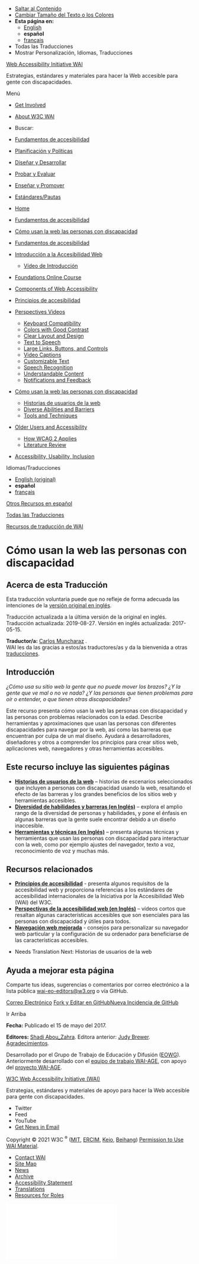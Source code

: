 -   [Saltar al Contenido](#main)
-   [Cambiar Tamaño del Texto o los Colores](/WAI/meta/customize/)
-   **Esta página en:**
    -   [English](/WAI/people-use-web/)
    -   **español**
    -   [français](/WAI/people-use-web/fr)
-   Todas las Traducciones
-   Mostrar Personalización, Idiomas, Traducciones

<a href="/WAI/" class="home"><span class="wai"><span class="wa">Web Accessibility</span> <span class="i"><span class="initieative">Initiative</span> <span>WAI</span></span></span></a>

Estrategias, estándares y materiales para hacer la Web accesible para gente con discapacidades.

Menú

-   [Get Involved](/WAI/about/participating/)
-   [About W3C WAI](/WAI/about/)
-   <span class="visuallyhidden">Buscar:</span>

-   [Fundamentos de accesibilidad](/WAI/fundamentals/es)
-   [Planificación y Políticas](/WAI/planning/es)
-   [Diseñar y Desarrollar](/WAI/design-develop/es)
-   [Probar y Evaluar](/WAI/test-evaluate/es)
-   [Enseñar y Promover](/WAI/teach-advocate/es)
-   [Estándares/Pautas](/WAI/standards-guidelines/es)

<!-- -->

-   [Home](/WAI/)
-   [Fundamentos de accesibilidad](/WAI/fundamentals/es)
-   [Cómo usan la web las personas con discapacidad](/WAI/people-use-web/es)

-   <a href="/WAI/fundamentals/es" class="page-link"><span>Fundamentos de accesibilidad</span></a>
-   <a href="/WAI/fundamentals/accessibility-intro/es" class="page-link"><span>Introducción a la Accesibilidad Web</span></a>
    -   <a href="/WAI/videos/standards-and-benefits/es" class="page-link"><span>Vídeo de Introducción</span></a>
-   <a href="/WAI/fundamentals/foundations-course/" class="page-link"><span>Foundations Online Course</span></a>
-   <a href="/WAI/fundamentals/components/" class="page-link"><span>Components of Web Accessibility</span></a>
-   <a href="/WAI/fundamentals/accessibility-principles/es" class="page-link"><span>Principios de accesibilidad</span></a>
-   <a href="/WAI/perspective-videos/" class="page-link"><span>Perspectives Videos</span></a>
    -   <a href="/WAI/perspective-videos/keyboard/" class="page-link"><span>Keyboard Compatibility</span></a>
    -   <a href="/WAI/perspective-videos/contrast/" class="page-link"><span>Colors with Good Contrast</span></a>
    -   <a href="/WAI/perspective-videos/layout/" class="page-link"><span>Clear Layout and Design</span></a>
    -   <a href="/WAI/perspective-videos/speech/" class="page-link"><span>Text to Speech</span></a>
    -   <a href="/WAI/perspective-videos/controls/" class="page-link"><span>Large Links, Buttons, and Controls</span></a>
    -   <a href="/WAI/perspective-videos/captions/" class="page-link"><span>Video Captions</span></a>
    -   <a href="/WAI/perspective-videos/customizable/" class="page-link"><span>Customizable Text</span></a>
    -   <a href="/WAI/perspective-videos/voice/" class="page-link"><span>Speech Recognition</span></a>
    -   <a href="/WAI/perspective-videos/understandable/" class="page-link"><span>Understandable Content</span></a>
    -   <a href="/WAI/perspective-videos/notifications/" class="page-link"><span>Notifications and Feedback</span></a>
-   <a href="/WAI/people-use-web/es" class="page-link"><span>Cómo usan la web las personas con discapacidad</span></a>
    -   <a href="/WAI/people-use-web/user-stories/es" class="page-link"><span>Historias de usuarios de la web</span></a>
    -   <a href="/WAI/people-use-web/abilities-barriers/" class="page-link"><span>Diverse Abilities and Barriers</span></a>
    -   <a href="/WAI/people-use-web/tools-techniques/" class="page-link"><span>Tools and Techniques</span></a>
-   <a href="/WAI/older-users/" class="page-link"><span>Older Users and Accessibility</span></a>
    -   <a href="/WAI/older-users/developing/" class="page-link"><span>How WCAG 2 Applies</span></a>
    -   <a href="/WAI/older-users/literature/" class="page-link"><span>Literature Review</span></a>
-   <a href="/WAI/fundamentals/accessibility-usability-inclusion/" class="page-link"><span>Accessibility, Usability, Inclusion</span></a>

Idiomas/Traducciones

-   [English (original)](/WAI/people-use-web/)
-   **español**
-   [français](/WAI/people-use-web/fr)

[Otros Recursos en español](/WAI/translations/#es)

[Todas las Traducciones](/WAI/translations/)

[Recursos de traducción de WAI](/WAI/about/translating/)

Cómo usan la web las personas con discapacidad
==============================================

Acerca de esta Traducción
-------------------------

Esta traducción voluntaria puede que no refleje de forma adecuada las intenciones de la [versión original en inglés](/WAI/people-use-web/).

Traducción actualizada a la última versión de la original en inglés.  
Traducción actualizada: <span dir="auto">2019-08-27</span>. Versión en inglés actualizada: <span dir="auto">2017-05-15</span>.

**Traductor/a:** [Carlos Muncharaz](http://www.muncharaz.eu/) .  
WAI les da las gracias a estos/as traductores/as y da la bienvenida a otras [traducciones](/WAI/about/translating/).

Introducción
------------

*¿Cómo usa su sitio web la gente que no puede mover los brazos? ¿Y la gente que ve mal o no ve nada? ¿Y las personas que tienen problemas para oír o entender, o que tienen otras discapacidades?*

Este recurso presenta cómo usan la web las personas con discapacidad y las personas con problemas relacionados con la edad. Describe herramientas y aproximaciones que usan las personas con diferentes discapacidades para navegar por la web, así como las barreras que encuentran por culpa de un mal diseño. Ayudará a desarrolladores, diseñadores y otros a comprender los principios para crear sitios web, aplicaciones web, navegadores y otras herramientas accesibles.

Este recurso incluye las siguientes páginas
-------------------------------------------

-   **[Historias de usuarios de la web](/WAI/people-use-web/user-stories/es)** – historias de escenarios seleccionados que incluyen a personas con discapacidad usando la web, resaltando el efecto de las barreras y los grandes beneficios de los sitios web y herramientas accesibles.
-   **[Diversidad de habilidades y barreras (en Inglés)](/WAI/people-use-web/abilities-barriers/)** – explora el amplio rango de la diversidad de personas y habilidades, y pone el énfasis en algunas barreras que la gente suele encontrar debido a un diseño inaccesible.
-   **[Herramientas y técnicas (en Inglés)](/WAI/people-use-web/tools-techniques/)** – presenta algunas técnicas y herramientas que usan las personas con discapacidad para interactuar con la web, como por ejemplo ajustes del navegador, texto a voz, reconocimiento de voz y muchas más.

Recursos relacionados
---------------------

-   **[Principios de accesibilidad](/WAI/fundamentals/accessibility-principles/es)** - presenta algunos requisitos de la accesibilidad web y proporciona referencias a los estándares de accesibilidad internacionales de la Iniciativa por la Accesibilidad Web (WAI) del W3C.
-   **[Perspectivas de la accesibilidad web (en Inglés)](/WAI/perspective-videos/)** – vídeos cortos que resaltan algunas características accesibles que son esenciales para las personas con discapacidad y útiles para todos.
-   **[Navegación web mejorada](http://www.w3.org/WAI/users/browsing)** - consejos para personalizar su navegador web particular y la configuración de su ordenador para beneficiarse de las características accesibles.

<!-- -->

-   <span class="pager--item-text"> <span class="pager--item-text-direction">Needs Translation <span lang="en">Next</span>:</span> <span class="pager--item-text-target">Historias de usuarios de la web</span> </span>

Ayuda a mejorar esta página
---------------------------

Comparte tus ideas, sugerencias o comentarios por correo electrónico a la lista pública [wai-eo-editors@w3.org](mailto:wai-eo-editors@w3.org?subject=%5Bes%5D%20C%C3%B3mo%20usan%20la%20web%20las%20personas%20con%20discapacidad) o vía GitHub.

<a href="mailto:wai-eo-editors@w3.org?subject=%5Bes%5D%20C%C3%B3mo%20usan%20la%20web%20las%20personas%20con%20discapacidad&amp;body=%5Btu%20comentario%20aqu%C3%AD...%5D" class="button"><span>Correo Electrónico</span></a> <a href="https://github.com/w3c/wai-people-use-web/edit/master/_people-use-web/index.es.md" class="button"><span>Fork y Editar en GitHub</span></a><a href="https://github.com/w3c/wai-people-use-web/issues/new?title=%5Bes%5D%20" class="button"><span>Nueva Incidencia de GitHub</span></a>

Ir Arriba

**Fecha:** Publicado el 15 de mayo del 2017.

**Editores:** [Shadi Abou\_Zahra](https://www.w3.org/People/shadi/). Editora anterior: [Judy Brewer](https://www.w3.org/People/Brewer/). [Agradecimientos](https://www.w3.org/WAI/intro/people-use-web/acknowledgments).

Desarrollado por el Grupo de Trabajo de Educación y Difusión ([EOWG](http://www.w3.org/WAI/EO/)). Anteriormente desarrollado con el [equipo de trabajo WAI-AGE](https://www.w3.org/WAI/EO/2008/wai-age-tf), con apoyo del [proyecto WAI-AGE](https://www.w3.org/WAI/WAI-AGE/).

<a href="https://www.w3.org/WAI/" class="largelink">W3C Web Accessibility Initiative (WAI)</a>

Estrategias, estándares y materiales de apoyo para hacer la Web accesible para gente con discapacidades.

-   Twitter
-   Feed
-   YouTube
-   <a href="https://www.w3.org/WAI/news/subscribe/" class="button">Get News in Email</a>

Copyright © 2021 W3C <sup>®</sup> ([MIT](https://www.csail.mit.edu/), [ERCIM](https://www.ercim.eu/), [Keio](https://www.keio.ac.jp/), [Beihang](https://ev.buaa.edu.cn)) [Permission to Use WAI Material](/WAI/about/using-wai-material/).

-   [Contact WAI](/WAI/about/contacting/)
-   [Site Map](/WAI/sitemap/)
-   [News](/WAI/news/)
-   [Archive](/WAI/sitemap/#archive)
-   [Accessibility Statement](/WAI/about/accessibility-statement/)
-   [Translations](/WAI/translations/)
-   [Resources for Roles](/WAI/roles/)

![](//www.w3.org/analytics/piwik/piwik.php?idsite=328&rec=1)
